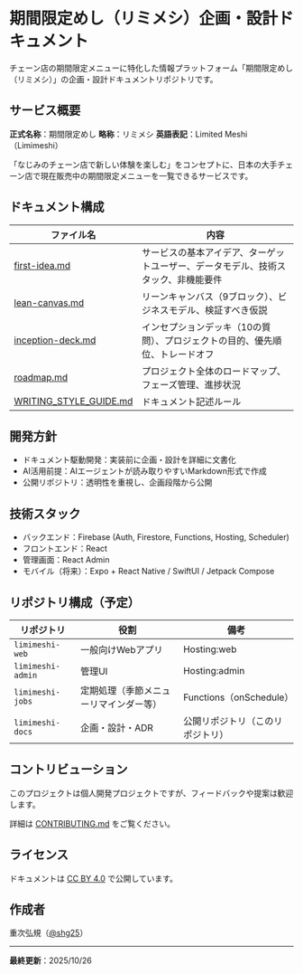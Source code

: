 # 期間限定めし（リミメシ）企画・設計ドキュメント

チェーン店の期間限定メニューに特化した情報プラットフォーム「期間限定めし（リミメシ）」の企画・設計ドキュメントリポジトリです。

## サービス概要

**正式名称**：期間限定めし
**略称**：リミメシ
**英語表記**：Limited Meshi（Limimeshi）

「なじみのチェーン店で新しい体験を楽しむ」をコンセプトに、日本の大手チェーン店で現在販売中の期間限定メニューを一覧できるサービスです。

## ドキュメント構成

| ファイル名 | 内容 |
|-----------|------|
| [first-idea.md](./first-idea.md) | サービスの基本アイデア、ターゲットユーザー、データモデル、技術スタック、非機能要件 |
| [lean-canvas.md](./lean-canvas.md) | リーンキャンバス（9ブロック）、ビジネスモデル、検証すべき仮説 |
| [inception-deck.md](./inception-deck.md) | インセプションデッキ（10の質問）、プロジェクトの目的、優先順位、トレードオフ |
| [roadmap.md](./roadmap.md) | プロジェクト全体のロードマップ、フェーズ管理、進捗状況 |
| [WRITING_STYLE_GUIDE.md](./WRITING_STYLE_GUIDE.md) | ドキュメント記述ルール |

## 開発方針

- ドキュメント駆動開発：実装前に企画・設計を詳細に文書化
- AI活用前提：AIエージェントが読み取りやすいMarkdown形式で作成
- 公開リポジトリ：透明性を重視し、企画段階から公開

## 技術スタック

- バックエンド：Firebase (Auth, Firestore, Functions, Hosting, Scheduler)
- フロントエンド：React
- 管理画面：React Admin
- モバイル（将来）：Expo + React Native / SwiftUI / Jetpack Compose

## リポジトリ構成（予定）

| リポジトリ | 役割 | 備考 |
|-------------|------|------|
| `limimeshi-web` | 一般向けWebアプリ | Hosting:web |
| `limimeshi-admin` | 管理UI | Hosting:admin |
| `limimeshi-jobs` | 定期処理（季節メニューリマインダー等） | Functions（onSchedule） |
| `limimeshi-docs` | 企画・設計・ADR | 公開リポジトリ（このリポジトリ） |

## コントリビューション

このプロジェクトは個人開発プロジェクトですが、フィードバックや提案は歓迎します。

詳細は [CONTRIBUTING.md](./CONTRIBUTING.md) をご覧ください。

## ライセンス

ドキュメントは [CC BY 4.0](https://creativecommons.org/licenses/by/4.0/) で公開しています。

## 作成者

重次弘規（[@shg25](https://github.com/shg25)）

---

**最終更新**：2025/10/26
